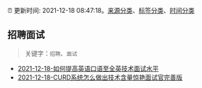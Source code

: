 :alarm_clock: 更新时间: 2021-12-18 08:47:18。[来源分类](../README.md)、[标签分类](../TAGS.md)、[时间分类](../TIMELINE.md)

## 招聘面试


> 关键字：`招聘`、`面试`



- [2021-12-18-如何提高英语口语至全英技术面试水平](https://www.v2ex.com/t/822971) 
- [2021-12-18-CURD系统怎么做出技术含量惊艳面试官完善版](https://toutiao.io/k/2jsbhve) 